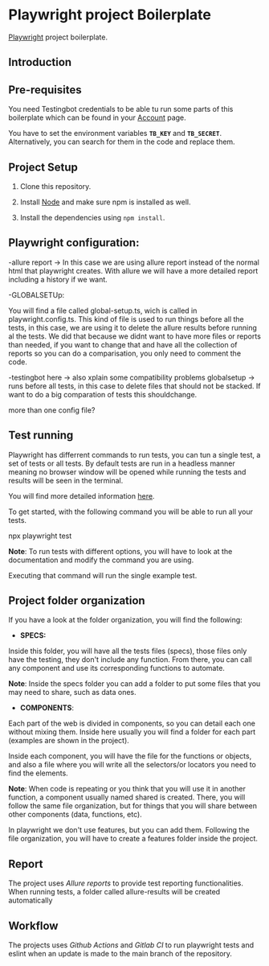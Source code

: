 # Playwright project Boilerplate

[Playwright](https://playwright.dev/docs/intro) project boilerplate.

## Introduction



## Pre-requisites

You need Testingbot credentials to be able tu run some parts of this boilerplate which can be found in your [Account](https://testingbot.com/members/user/edit) page.

You have to set the environment variables **`TB_KEY`** and **`TB_SECRET`**. Alternatively, you can search for them in the code and replace them.

## Project Setup

  
1. Clone this repository.

2. Install [Node](https://nodejs.org/en/) and make sure npm is installed as well.

3. Install the dependencies using `npm install`.

## Playwright configuration: 

-allure report -> In this case we are using allure report instead of the normal html that playwright creates. With allure we will have a more detailed report including a history if we want.

-GLOBALSETUp:

You will find a file called global-setup.ts, wich is called in playwright.config.ts. This kind of file is used to run
things before all the tests, in this case, we are using it to delete the allure results before running al the tests. We did that because we didnt want to have more files or reports than needed, if you want to change that and have all the collection of reports so you can do a comparisation, you only need to comment the code.



-testingbot here -> also xplain some compatibility problems
globalsetup -> runs before all tests, in this case to delete files that should not be stacked. If want to do a big comparation of tests this shouldchange.


more than one config file?
  

## Test running

  

Playwright has differrent commands to run tests, you can tun a single test, a set of tests or all tests. By default tests are run in a headless manner meaning no browser window will be opened while running the tests and results will be seen in the terminal.


You will find more detailed information [here](https://playwright.dev/docs/running-tests).


To get started, with the following command you will be able to run all your tests.

  
npx playwright test

  
  

**Note**: To run tests with different options, you will have to look at the documentation and modify the command you are using.

  

Executing that command will run the single example test.

  
  

## Project folder organization

  

If you have a look at the folder organization, you will find the following:


-  **SPECS:**

Inside this folder, you will have all the tests files (specs), those files only have the testing, they don't include any function. From there, you can call any component and use its corresponding functions to automate.

**Note**: Inside the specs folder you can add a folder to put some files that you may need to share, such as data ones.

-  **COMPONENTS**:

Each part of the web is divided in components, so you can detail each one without mixing them. Inside here usually you will find a folder for each part (examples are shown in the project).

Inside each component, you will have the file for the functions or objects, and also a file where you will write all the selectors/or locators you need to find the elements.

**Note**: When code is repeating or you think that you will use it in another function, a component usually named shared is created. There, you will follow the same file organization, but for things that you will share between other components (data, functions, etc).

In playwright we don't use features, but you can add them. Following the file organization, you will have to create a features folder inside the project.

## Report

The project uses *Allure reports* to provide test reporting functionalities. When running tests, a folder called allure-results will be created automatically
## Workflow

The projects uses *Github Actions* and *Gitlab CI* to run playwright tests and eslint when an update is made to the main branch of the repository.